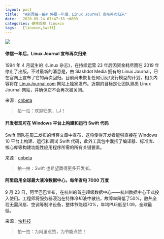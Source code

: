 ```yaml
---
layout: post
title:	"#新闻拍一拍# 停摆一年后，Linux Journal 宣布再次归来"
date:	2020-09-24 07:47:38 +0800 
categories:	硬核观察 linuxcn 
tags:	[linuxcn,Swift]
---
```



![](/Asserts/Images//attachment/album/202009/24/074710vxuzxsf3gromxuxo.jpg)


#### 停摆一年后，Linux Journal 宣布再次归来


1994 年 4 月诞生的《Linux 杂志》，在持续运营 23 年后因资金耗尽而在 2019 年停止了出版。不过最新的消息是，由 Slashdot Media 拥有的 Linux Journal，已在官网上宣布了它的再次回归。目前尚未恢复任何订阅/发行模型的计划，相关内容将在 [LinuxJournal.com](http://linuxjournal.com/) 网站上独家发布。近期的目标是让团队熟悉 Linux Journal 网站，并确保它不会再次被关闭。


来源：[cnbeta](https://www.cnbeta.com/articles/tech/1032637.htm)



> 
> 拍一拍：欢迎归来，LJ！
> 
> 
> 


#### 开发者现可在 Windows 平台上构建和运行 Swift 代码


Swift 团队在周二发布的博客文章中宣布，这将使得开发者能够直接在 Windows 10 平台上构建、运行和调试 Swift 代码，此外工具包中囊括了编译器、标准库、核心库等构建功能性应用程序所需的所有关键要素。


来源：[cnbeta](https://www.cnbeta.com/articles/tech/1032531.htm)



> 
> 拍一拍：Swift 也希望赢得更多开发者。
> 
> 
> 


#### 阿里启用全球最大液冷数据中心，每年省电 7000 万度


9 月 23 日，阿里巴巴宣布，在杭州的首座超级数据中心——杭州数据中心正式投入使用。工程师将服务器浸泡在特殊冷却液中散热，故障率降低了50%，散热全程无需风扇、空调等制冷设备，整体节能超70%，年均PUE低至1.09，全球最低。


来源：[快科技](https://www.cnbeta.com/articles/tech/1032501.htm)



> 
> 拍一拍：为阿里点赞，为节能点赞！
> 
> 
>
